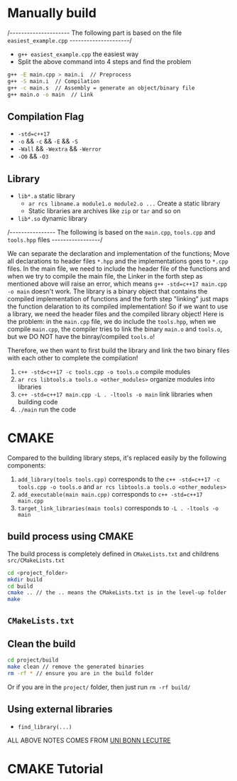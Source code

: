 # Manually build

/---------------------
The following part is based on the file `easiest_example.cpp`
---------------------/

- `g++ easiest_example.cpp` the easiest way
- Split the above command into 4 steps and find the problem
``` bash
g++ -E main.cpp > main.i  // Preprocess
g++ -S main.i  // Compilation
g++ -c main.s  // Assembly = generate an object/binary file
g++ main.o -o main  // Link
```
## Compilation Flag
- `-std=c++17`
- `-o` && `-c` && `-E` && `-S`
- `-Wall` && `-Wextra` && `-Werror`
- `-O0` && `-O3`

## Library 

- `lib*.a` static library
  - `ar rcs libname.a module1.o module2.o ...` Create a static library
  - Static libraries are archives like `zip` or `tar` and so on
- `lib*.so` dynamic library

/----------------
The following is based on the `main.cpp`, `tools.cpp` and `tools.hpp` files
-----------------/

We can separate the declaration and implementation of the functions; 
Move all declarations to header files `*.hpp` and the implementations goes to `*.cpp` files. 
In the main file, we need to include the header file of the functions and when we try to compile the main file, the Linker in the forth step as mentioned above will raise an error, which means `g++ -std=c++17 main.cpp -o main` doesn't work. 
The library is a binary object that contains the compiled implementation of functions and the forth step "linking" just maps the function delaration to its compiled implementation!
So if we want to use a library, we need the header files and the compiled library object!
Here is the problem: in the `main.cpp` file, we do include the `tools.hpp`, when we compile `main.cpp`, the compiler tries to link
the binary `main.o` and `tools.o`, but we DO NOT have the binray/compiled `tools.o`!

Therefore, we then want to first build the library and link the two binary files with each other to complete the compilation!

1. `c++ -std=c++17 -c tools.cpp -o tools.o`  compile modules
2. `ar rcs libtools.a tools.o <other_modules>`  organize modules into libraries
4. `c++ -std=c++17 main.cpp -L . -ltools -o main`  link libraries when building code
5. `./main`  run the code

# CMAKE

Compared to the building library steps, it's replaced easily by the following components:
1. `add_library(tools tools.cpp)` corresponds to the `c++ -std=c++17 -c tools.cpp -o tools.o` and `ar rcs libtools.a tools.o <other_modules>`
2. `add_executable(main main.cpp)` corresponds to `c++ -std=c++17 main.cpp`
3. `target_link_libraries(main tools)` corresponds to `-L . -ltools -o main`

## build process using CMAKE

The build process is completely defined in `CMakeLists.txt` and childrens `src/CMakeLists.txt`

```bash
cd <project_folder>
mkdir build
cd build
cmake .. // the .. means the CMakeLists.txt is in the level-up folder
make
```

## `CMakeLists.txt`

## Clean the build
```bash
cd project/build
make clean // remove the generated binaries
rm -rf * // ensure you are in the build folder
```

Or if you are in the `project/` folder, then just run `rm -rf build/`

## Using external libraries
- `find_library(...)`



ALL ABOVE NOTES COMES FROM [UNI BONN LECUTRE](https://www.youtube.com/watch?v=9mZw6Rwz1vg&list=PLgnQpQtFTOGRM59sr3nSL8BmeMZR9GCIA&index=5)

# CMAKE Tutorial
